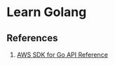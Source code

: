# Learn Golang

## References

1. [AWS SDK for Go API Reference](https://docs.aws.amazon.com/sdk-for-go/api/)